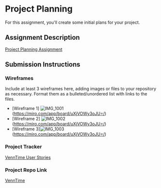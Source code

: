 # Project Planning
For this assignment, you'll create some initial plans for your project.

## Assignment Description
[Project Planning Assignment](https://education.launchcode.org/liftoff/modules/assignments/project-planning)

## Submission Instructions

### Wireframes

Include at least 3 wireframes here, adding images or files to your repository as necessary. Format them as a bulleted/unordered list with links to the files.

- [Wireframe 1] ![IMG_1001](https://user-images.githubusercontent.com/85573707/150872468-f1752afb-fd06-4d2d-908f-c15f2a135a3a.jpg)
 (https://miro.com/app/board/uXjVOWy3oJU=/)
- [Wireframe 2] ![IMG_1002](https://user-images.githubusercontent.com/85573707/150872530-bbebc28a-3ff6-4af2-ae36-3fc12117432c.jpg)
(https://miro.com/app/board/uXjVOWy3oJU=/)
- [Wireframe 3]![IMG_1003](https://user-images.githubusercontent.com/85573707/150872560-2ec0d2be-accd-4567-8b10-f64e555b2e0c.jpg)
 (https://miro.com/app/board/uXjVOWy3oJU=/)

### Project Tracker
[VennTime User Stories](https://trello.com/b/3A0JuPRC/user-stories)

### Project Repo Link
[VennTime](https://github.com/MaxraySavage/VennTime)
